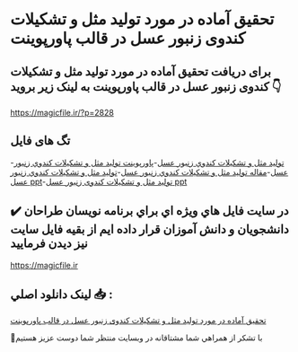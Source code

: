 # تحقیق آماده در مورد تولید مثل و تشکیلات کندوی زنبور عسل در قالب پاورپوینت

## برای دریافت تحقیق آماده در مورد تولید مثل و تشکیلات کندوی زنبور عسل در قالب پاورپوینت به لینک زیر بروید 👇

https://magicfile.ir/?p=2828

## تگ های فایل

-[توليد مثل و تشکيلات کندوي زنبور عسل](https://magicfile.ir/product/%d8%aa%d8%ad%d9%82%d9%8a%d9%82-%d8%aa%d9%88%d9%84%d9%8a%d8%af-%d9%85%d8%ab%d9%84-%d9%88-%d8%aa%d8%b4%da%a9%d9%8a%d9%84%d8%a7%d8%aa-%da%a9%d9%86%d8%af%d9%88%d9%8a-%d8%b2%d9%86%d8%a8%d9%88%d8%b1-%d8%b9%d8%b3%d9%84-%d8%af%d8%b1-%d9%82%d8%a7%d9%84%d8%a8-%d9%be%d8%a7%d9%88%d8%b1%d9%be%d9%88%d9%8a%d9%86%d8%aa/)-[پاورپوینت توليد مثل و تشکيلات کندوي زنبور عسل](https://magicfile.ir/product/%d8%aa%d8%ad%d9%82%d9%8a%d9%82-%d8%aa%d9%88%d9%84%d9%8a%d8%af-%d9%85%d8%ab%d9%84-%d9%88-%d8%aa%d8%b4%da%a9%d9%8a%d9%84%d8%a7%d8%aa-%da%a9%d9%86%d8%af%d9%88%d9%8a-%d8%b2%d9%86%d8%a8%d9%88%d8%b1-%d8%b9%d8%b3%d9%84-%d8%af%d8%b1-%d9%82%d8%a7%d9%84%d8%a8-%d9%be%d8%a7%d9%88%d8%b1%d9%be%d9%88%d9%8a%d9%86%d8%aa/)-[مقاله توليد مثل و تشکيلات کندوي زنبور عسل](https://magicfile.ir/product/%d8%aa%d8%ad%d9%82%d9%8a%d9%82-%d8%aa%d9%88%d9%84%d9%8a%d8%af-%d9%85%d8%ab%d9%84-%d9%88-%d8%aa%d8%b4%da%a9%d9%8a%d9%84%d8%a7%d8%aa-%da%a9%d9%86%d8%af%d9%88%d9%8a-%d8%b2%d9%86%d8%a8%d9%88%d8%b1-%d8%b9%d8%b3%d9%84-%d8%af%d8%b1-%d9%82%d8%a7%d9%84%d8%a8-%d9%be%d8%a7%d9%88%d8%b1%d9%be%d9%88%d9%8a%d9%86%d8%aa/)-[توليد مثل و تشکيلات کندوي زنبور عسل ppt](https://magicfile.ir/product/%d8%aa%d8%ad%d9%82%d9%8a%d9%82-%d8%aa%d9%88%d9%84%d9%8a%d8%af-%d9%85%d8%ab%d9%84-%d9%88-%d8%aa%d8%b4%da%a9%d9%8a%d9%84%d8%a7%d8%aa-%da%a9%d9%86%d8%af%d9%88%d9%8a-%d8%b2%d9%86%d8%a8%d9%88%d8%b1-%d8%b9%d8%b3%d9%84-%d8%af%d8%b1-%d9%82%d8%a7%d9%84%d8%a8-%d9%be%d8%a7%d9%88%d8%b1%d9%be%d9%88%d9%8a%d9%86%d8%aa/)-[تولید مثل و تشکیلات کندوی زنبور عسل ppt](https://magicfile.ir/product/%d8%aa%d8%ad%d9%82%d9%8a%d9%82-%d8%aa%d9%88%d9%84%d9%8a%d8%af-%d9%85%d8%ab%d9%84-%d9%88-%d8%aa%d8%b4%da%a9%d9%8a%d9%84%d8%a7%d8%aa-%da%a9%d9%86%d8%af%d9%88%d9%8a-%d8%b2%d9%86%d8%a8%d9%88%d8%b1-%d8%b9%d8%b3%d9%84-%d8%af%d8%b1-%d9%82%d8%a7%d9%84%d8%a8-%d9%be%d8%a7%d9%88%d8%b1%d9%be%d9%88%d9%8a%d9%86%d8%aa/)

## ✔️ در سايت فايل هاي ويژه اي براي برنامه نويسان طراحان دانشجويان و دانش آموزان قرار داده ايم از بقيه فايل سايت نيز ديدن فرماييد

https://magicfile.ir


## لينک دانلود اصلي 📥 :

[تحقیق آماده در مورد تولید مثل و تشکیلات کندوی زنبور عسل در قالب پاورپوینت](https://magicfile.ir/product/%d8%aa%d8%ad%d9%82%d9%8a%d9%82-%d8%aa%d9%88%d9%84%d9%8a%d8%af-%d9%85%d8%ab%d9%84-%d9%88-%d8%aa%d8%b4%da%a9%d9%8a%d9%84%d8%a7%d8%aa-%da%a9%d9%86%d8%af%d9%88%d9%8a-%d8%b2%d9%86%d8%a8%d9%88%d8%b1-%d8%b9%d8%b3%d9%84-%d8%af%d8%b1-%d9%82%d8%a7%d9%84%d8%a8-%d9%be%d8%a7%d9%88%d8%b1%d9%be%d9%88%d9%8a%d9%86%d8%aa/) 


🙏با تشکر از همراهي شما مشتاقانه در وبسایت منتظر شما دوست عزیز هستیم

